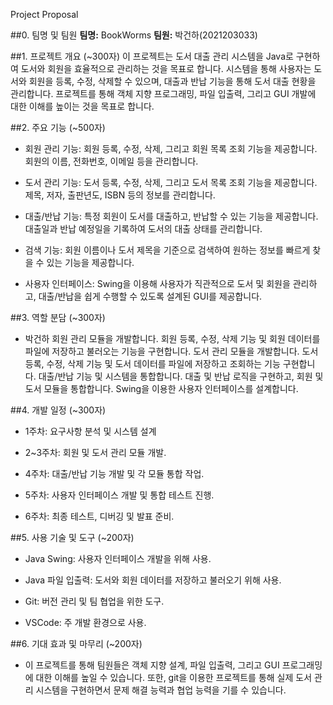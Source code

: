 Project Proposal

##0. 팀명 및 팀원
**팀명:** BookWorms
**팀원:** 박건하(2021203033)

##1. 프로젝트 개요 (~300자)
이 프로젝트는 도서 대출 관리 시스템을 Java로 구현하여 도서와 회원을 효율적으로 관리하는 것을 목표로 합니다. 시스템을 통해 사용자는 도서와 회원을 등록, 수정, 삭제할 수 있으며, 대출과 반납 기능을 통해 도서 대출 현황을 관리합니다. 프로젝트를 통해 객체 지향 프로그래밍, 파일 입출력, 그리고 GUI 개발에 대한 이해를 높이는 것을 목표로 합니다.

##2. 주요 기능 (~500자)

 - 회원 관리 기능: 회원 등록, 수정, 삭제, 그리고 회원 목록 조회 기능을 제공합니다. 회원의 이름, 전화번호, 이메일 등을 관리합니다.

 - 도서 관리 기능: 도서 등록, 수정, 삭제, 그리고 도서 목록 조회 기능을 제공합니다. 제목, 저자, 출판년도, ISBN 등의 정보를 관리합니다.

 - 대출/반납 기능: 특정 회원이 도서를 대출하고, 반납할 수 있는 기능을 제공합니다. 대출일과 반납 예정일을 기록하여 도서의 대출 상태를 관리합니다.

 - 검색 기능: 회원 이름이나 도서 제목을 기준으로 검색하여 원하는 정보를 빠르게 찾을 수 있는 기능을 제공합니다.

 - 사용자 인터페이스: Swing을 이용해 사용자가 직관적으로 도서 및 회원을 관리하고, 대출/반납을 쉽게 수행할 수 있도록 설계된 GUI를 제공합니다.

##3. 역할 분담 (~300자)

 - 박건하 
 회원 관리 모듈을 개발합니다.  회원 등록, 수정, 삭제 기능 및 회원 데이터를 파일에 저장하고 불러오는 기능을 구현합니다. 
 도서 관리 모듈을 개발합니다. 도서 등록, 수정, 삭제 기능 및 도서 데이터를 파일에 저장하고 조회하는 기능 구현합니다.
 대출/반납 기능 및 시스템을 통합합니다. 대출 및 반납 로직을 구현하고, 회원 및 도서 모듈을 통합합니다. Swing을 이용한 사용자 인터페이스를 설계합니다.


##4. 개발 일정 (~300자)

 - 1주차: 요구사항 분석 및 시스템 설계

 - 2~3주차: 회원 및 도서 관리 모듈 개발.

 - 4주차: 대출/반납 기능 개발 및 각 모듈 통합 작업.

 - 5주차: 사용자 인터페이스 개발 및 통합 테스트 진행.

 - 6주차: 최종 테스트, 디버깅 및 발표 준비.

##5. 사용 기술 및 도구 (~200자)

 - Java Swing: 사용자 인터페이스 개발을 위해 사용.

 - Java 파일 입출력: 도서와 회원 데이터를 저장하고 불러오기 위해 사용.

 - Git: 버전 관리 및 팀 협업을 위한 도구.

 - VSCode: 주 개발 환경으로 사용.

##6. 기대 효과 및 마무리 (~200자)
 - 이 프로젝트를 통해 팀원들은 객체 지향 설계, 파일 입출력, 그리고 GUI 프로그래밍에 대한 이해를 높일 수 있습니다. 또한, git을 이용한 프로젝트를 통해 실제 도서 관리 시스템을 구현하면서 문제 해결 능력과 협업 능력을 기를 수 있습니다.
